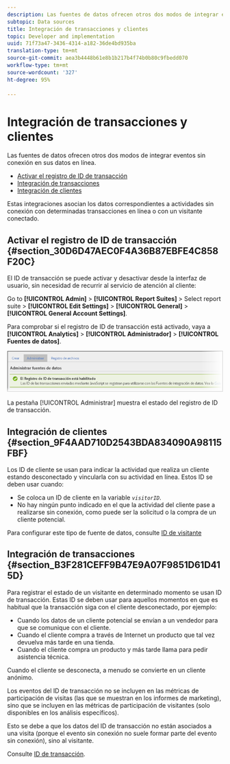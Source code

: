 ```yaml
---
description: Las fuentes de datos ofrecen otros dos modos de integrar eventos sin conexión en sus datos en línea.
subtopic: Data sources
title: Integración de transacciones y clientes
topic: Developer and implementation
uuid: 71f73a47-3436-4314-a182-36de4bd935ba
translation-type: tm+mt
source-git-commit: aea3b4448b61e8b1b217b4f74b0b80c9fbedd070
workflow-type: tm+mt
source-wordcount: '327'
ht-degree: 95%

---
```



# Integración de transacciones y clientes

Las fuentes de datos ofrecen otros dos modos de integrar eventos sin conexión en sus datos en línea.

* [Activar el registro de ID de transacción](/help/import/c-data-sources/datasrc-integrating-offline-data.md#section_30D6D47AEC0F4A36B87EBFE4C858F20C)
* [Integración de transacciones](/help/import/c-data-sources/datasrc-integrating-offline-data.md#section_B3F281CEFF9B47E9A07F9851D61D415D)
* [Integración de clientes](/help/import/c-data-sources/datasrc-integrating-offline-data.md#section_9F4AAD710D2543BDA834090A98115FBF)

Estas integraciones asocian los datos correspondientes a actividades sin conexión con determinadas transacciones en línea o con un visitante conectado.

## Activar el registro de ID de transacción {#section_30D6D47AEC0F4A36B87EBFE4C858F20C}

El ID de transacción se puede activar y desactivar desde la interfaz de usuario, sin necesidad de recurrir al servicio de atención al cliente:

Go to **[!UICONTROL Admin]** > **[!UICONTROL Report Suites]** > Select report suite > **[!UICONTROL Edit Settings]** > **[!UICONTROL General]** > **[!UICONTROL General Account Settings]**.

<!-- 

<p>When contacting Customer Care, be prepared to provide the following information: </p> 
<ul id="ul_C425C7A074484650AFCCF0425E8E3F47"> 
 <li id="li_7640C0C4DF0C49749A3C37E5461DC22F">Report Suite ID of the data source for which you need transaction ID recording enabled. <p>In Data Sources, the report suite ID is the first part of the login appended by a random number that identifies the specific data source that was set up. For example, <code> RSID-drmossdev5 Login-drmossdev5_0001343430</code>. </p> </li> 
 <li id="li_4FB0E3EC7BE94A2DBEE9063365A71C9C">The Transaction ID expiration window (described in <a href="/help/import/c-data-sources/datasrc-tid-visitor-profile.md"  > Transaction ID and Visitor Profiles</a>). By default this is 90 days, but it can be extended to up to 2 years. </li> 
</ul>

 -->

Para comprobar si el registro de ID de transacción está activado, vaya a **[!UICONTROL Analytics]** > **[!UICONTROL Administrador]** > **[!UICONTROL Fuentes de datos]**.

![](assets/transaction-ID-recording-active.png)

La pestaña [!UICONTROL Administrar] muestra el estado del registro de ID de transacción.

## Integración de clientes {#section_9F4AAD710D2543BDA834090A98115FBF}

Los ID de cliente se usan para indicar la actividad que realiza un cliente estando desconectado y vincularla con su actividad en línea. Estos ID se deben usar cuando:

* Se coloca un ID de cliente en la variable *`visitorID`*.
* No hay ningún punto indicado en el que la actividad del cliente pase a realizarse sin conexión, como puede ser la solicitud o la compra de un cliente potencial.

Para configurar este tipo de fuente de datos, consulte [ID de visitante](/help/import/c-data-sources/c-datasrc-types/datasrc-visitorid.md)

## Integración de transacciones {#section_B3F281CEFF9B47E9A07F9851D61D415D}

Para registrar el estado de un visitante en determinado momento se usan ID de transacción. Estas ID se deben usar para aquellos momentos en que es habitual que la transacción siga con el cliente desconectado, por ejemplo:

* Cuando los datos de un cliente potencial se envían a un vendedor para que se comunique con el cliente.
* Cuando el cliente compra a través de Internet un producto que tal vez devuelva más tarde en una tienda.
* Cuando el cliente compra un producto y más tarde llama para pedir asistencia técnica.

Cuando el cliente se desconecta, a menudo se convierte en un cliente anónimo.

Los eventos del ID de transacción no se incluyen en las métricas de participación de visitas (las que se muestran en los informes de marketing), sino que se incluyen en las métricas de participación de visitantes (solo disponibles en los análisis específicos).

Esto se debe a que los datos del ID de transacción no están asociados a una visita (porque el evento sin conexión no suele formar parte del evento sin conexión), sino al visitante.

Consulte [ID de transacción](/help/import/c-data-sources/c-datasrc-types/datasrc-transactionid.md).
